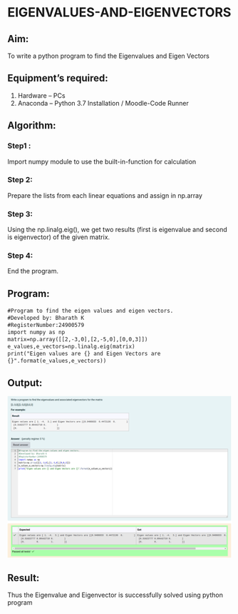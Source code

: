 # EIGENVALUES-AND-EIGENVECTORS
## Aim:
To write a python program to find the Eigenvalues and Eigen Vectors
## Equipment’s required:
1. 	Hardware – PCs
2. 	Anaconda – Python 3.7 Installation / Moodle-Code Runner
## Algorithm:
### Step1 : 
 Import numpy module to use the built-in-function for calculation
### Step 2: 
 Prepare the lists from each linear equations and assign in np.array
### Step 3: 
 Using the np.linalg.eig(),  we get two results (first is eigenvalue and second is eigenvector) of the given matrix.
### Step 4: 
 End the program.
## Program:
```
#Program to find the eigen values and eigen vectors.
#Developed by: Bharath K
#RegisterNumber:24900579
import numpy as np
matrix=np.array([[2,-3,0],[2,-5,0],[0,0,3]])
e_values,e_vectors=np.linalg.eig(matrix)
print("Eigen values are {} and Eigen Vectors are {}".format(e_values,e_vectors))

```
## Output:
![output](output.png)
## Result:
Thus the Eigenvalue and Eigenvector is successfully solved using python program
